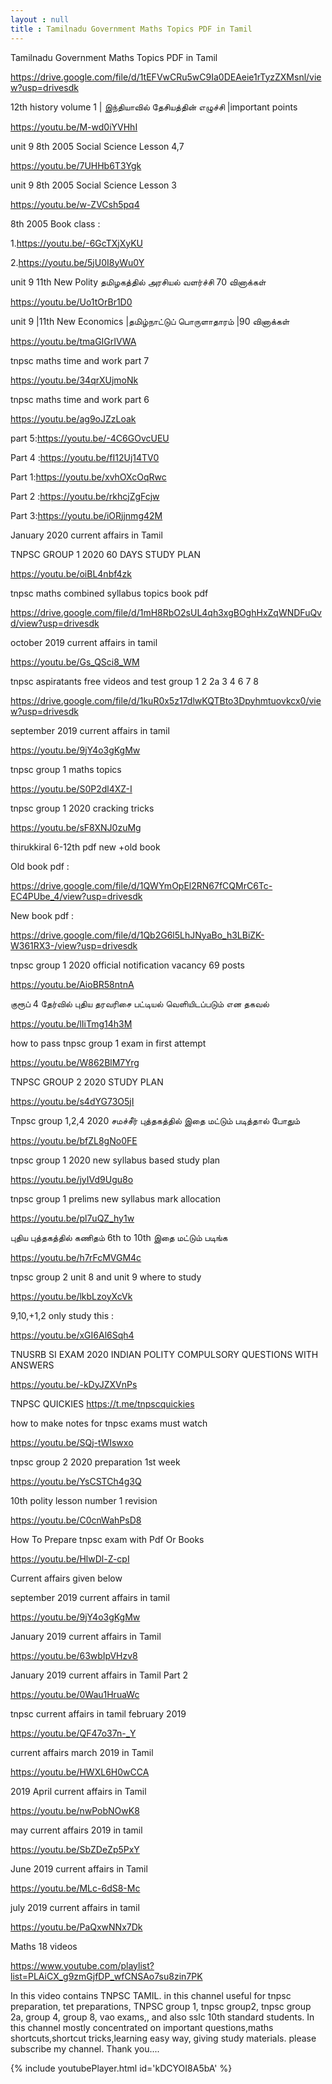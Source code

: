 ```yaml
---
layout : null
title : Tamilnadu Government Maths Topics PDF in Tamil
---
```


Tamilnadu Government Maths Topics PDF in Tamil

https://drive.google.com/file/d/1tEFVwCRu5wC9Ia0DEAeie1rTyzZXMsnl/view?usp=drivesdk

12th history volume 1 | இந்தியாவில் தேசியத்தின் எழுச்சி |important points

https://youtu.be/M-wd0iYVHhI

unit 9 8th 2005 Social Science Lesson 4,7

https://youtu.be/7UHHb6T3Ygk

unit 9 8th 2005 Social Science Lesson 3

https://youtu.be/w-ZVCsh5pq4

8th 2005 Book class :

1.https://youtu.be/-6GcTXjXyKU

2.https://youtu.be/5jU0I8yWu0Y

unit 9 11th New Polity தமிழகத்தில் அரசியல் வளர்ச்சி 70 வினாக்கள்

https://youtu.be/Uo1tOrBr1D0

unit 9 |11th New Economics |தமிழ்நாட்டுப் பொருளாதாரம் |90 வினாக்கள்

https://youtu.be/tmaGIGrIVWA

tnpsc maths time and work part 7

https://youtu.be/34qrXUjmoNk

tnpsc maths time and work part 6

https://youtu.be/ag9oJZzLoak

part 5:https://youtu.be/-4C6GOvcUEU

Part 4 :https://youtu.be/fI12Uj14TV0

Part 1:https://youtu.be/xvhOXcOqRwc

Part 2 :https://youtu.be/rkhcjZgFcjw

Part 3:https://youtu.be/iORjjnmg42M

January 2020 current affairs in Tamil

TNPSC GROUP 1 2020 60 DAYS STUDY PLAN

https://youtu.be/oiBL4nbf4zk

tnpsc maths combined syllabus topics book pdf

https://drive.google.com/file/d/1mH8RbO2sUL4qh3xgBOghHxZqWNDFuQvd/view?usp=drivesdk

october 2019 current affairs in tamil

https://youtu.be/Gs_QSci8_WM

tnpsc aspiratants free videos and test group 1 2 2a 3 4 6 7 8

https://drive.google.com/file/d/1kuR0x5z17dlwKQTBto3Dpyhmtuovkcx0/view?usp=drivesdk

september 2019 current affairs in tamil

https://youtu.be/9jY4o3gKgMw

tnpsc group 1 maths topics

https://youtu.be/S0P2dl4XZ-I

tnpsc group 1 2020 cracking tricks

https://youtu.be/sF8XNJ0zuMg

thirukkiral 6-12th pdf new +old book

Old book pdf :

https://drive.google.com/file/d/1QWYmOpEl2RN67fCQMrC6Tc-EC4PUbe_4/view?usp=drivesdk

New book pdf :

https://drive.google.com/file/d/1Qb2G6l5LhJNyaBo_h3LBiZK-W361RX3-/view?usp=drivesdk

tnpsc group 1 2020 official notification vacancy 69 posts

https://youtu.be/AioBR58ntnA

குரூப் 4 தேர்வில் புதிய தரவரிசை பட்டியல் வெளியிடப்படும் என தகவல்

https://youtu.be/lIiTmg14h3M

how to pass tnpsc group 1 exam in first attempt

https://youtu.be/W862BlM7Yrg

TNPSC GROUP 2 2020 STUDY PLAN

https://youtu.be/s4dYG73O5jI


Tnpsc group 1,2,4 2020 சமச்சீர் புத்தகத்தில் இதை மட்டும் படித்தால் போதும்

https://youtu.be/bfZL8gNo0FE

tnpsc group 1 2020 new syllabus based study plan

https://youtu.be/jyIVd9Ugu8o

tnpsc group 1 prelims new syllabus mark allocation

https://youtu.be/pl7uQZ_hy1w

புதிய புத்தகத்தில் கணிதம் 6th to 10th  இதை மட்டும் படிங்க

https://youtu.be/h7rFcMVGM4c

tnpsc group 2 unit 8 and unit 9 where to study

https://youtu.be/lkbLzoyXcVk

9,10,+1,2 only study this :

https://youtu.be/xGI6Al6Sqh4

TNUSRB SI EXAM 2020 INDIAN POLITY COMPULSORY QUESTIONS WITH ANSWERS

https://youtu.be/-kDyJZXVnPs

TNPSC QUICKIES
https://t.me/tnpscquickies

how to make notes for tnpsc exams must watch

https://youtu.be/SQj-tWIswxo

tnpsc group 2 2020 preparation 1st week

https://youtu.be/YsCSTCh4g3Q

10th polity lesson number 1 revision

https://youtu.be/C0cnWahPsD8

How To Prepare tnpsc exam with Pdf Or Books

https://youtu.be/HlwDl-Z-cpI

Current affairs given below 

september 2019 current affairs in tamil

https://youtu.be/9jY4o3gKgMw

January 2019 current affairs in Tamil

https://youtu.be/63wbIpVHzv8

January 2019 current affairs in Tamil Part 2

https://youtu.be/0Wau1HruaWc

tnpsc current affairs in tamil february 2019

https://youtu.be/QF47o37n-_Y

current affairs march 2019 in Tamil

https://youtu.be/HWXL6H0wCCA

2019 April current affairs in Tamil

https://youtu.be/nwPobNOwK8

may current affairs 2019 in tamil

https://youtu.be/SbZDeZp5PxY

June 2019 current affairs in Tamil

https://youtu.be/MLc-6dS8-Mc

july 2019 current affairs in tamil

https://youtu.be/PaQxwNNx7Dk

Maths 18 videos

https://www.youtube.com/playlist?list=PLAiCX_g9zmGjfDP_wfCNSAo7su8zin7PK

In this video contains TNPSC TAMIL. in this channel useful for tnpsc preparation, tet preparations, TNPSC group 1, tnpsc group2, tnpsc group 2a, group 4, group 8, vao exams,, and also sslc 10th standard students. In this channel mostly concentrated on important questions,maths shortcuts,shortcut tricks,learning easy way, giving study materials. please subscribe my channel. Thank you....



{% include youtubePlayer.html id='kDCYOI8A5bA' %}
